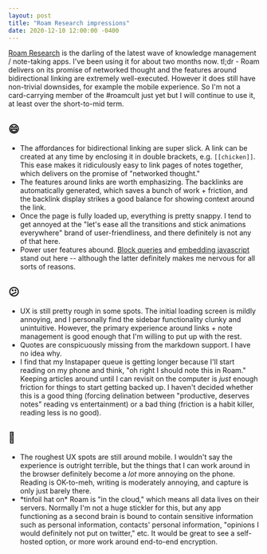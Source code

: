 ```yaml
---
layout: post
title: "Roam Research impressions"
date: 2020-12-10 12:00:00 -0400
---
```


[Roam Research](http://roamresearch.com/) is the darling of the latest wave of knowledge management / note-taking apps.
I've been using it for about two months now.  tl;dr - Roam delivers on its promise of networked thought and the features
around bidirectional linking are extremely well-executed.  However it does still have non-trivial downsides, for example
the mobile experience.  So I'm not a card-carrying member of the #roamcult just yet but I will continue to use it, at
least over the short-to-mid term.

## 😄

- The affordances for bidirectional linking are super slick.  A link can be created at any time by enclosing it in
  double brackets, e.g. `[[chicken]]`.  This ease makes it ridiculously easy to link pages of notes together, which
  delivers on the promise of "networked thought."
- The features around links are worth emphasizing.  The backlinks are automatically generated, which saves a bunch of
  work + friction, and the backlink display strikes a good balance for showing context around the link.
- Once the page is fully loaded up, everything is pretty snappy.  I tend to get annoyed at the "let's ease all the
  transitions and stick animations everywhere" brand of user-friendliness, and there definitely is not any of that here.
- Power user features abound.  [Block queries](https://roamhacks.com/how-to-query-roam/) and [embedding
  javascript](https://roamjs.com/docs/) stand out here -- although the latter definitely makes me nervous for all sorts
  of reasons.

## 😕

- UX is still pretty rough in some spots.  The initial loading screen is mildly annoying, and I personally find the
  sidebar functionality clunky and unintuitive.  However, the primary experience around links + note management is good
  enough that I'm willing to put up with the rest.
- Quotes are conspicuously missing from the markdown support.  I have no idea why.
- I find that my Instapaper queue is getting longer because I'll start reading on my phone and think, "oh right I should
  note this in Roam."  Keeping articles around until I can revisit on the computer is *just* enough friction for things
  to start getting backed up.  I haven't decided whether this is a good thing (forcing delination between "productive,
  deserves notes" reading vs entertainment) or a bad thing (friction is a habit killer, reading less is no good).


## 🙁

- The roughest UX spots are still around mobile.  I wouldn't say the experience is outright terrible, but the things
  that I can work around in the browser definitely become a *lot* more annoying on the phone.  Reading is OK-to-meh,
  writing is moderately annoying, and capture is only just barely there.
- \*tinfoil hat on\*  Roam is "in the cloud," which means all data lives on their servers.  Normally I'm not a huge
  stickler for this, but any app functioning as a second brain is bound to contain sensitive information such as
  personal information, contacts' personal information, "opinions I would definitely not put on twitter," etc.  It would
  be great to see a self-hosted option, or more work around end-to-end encryption.

